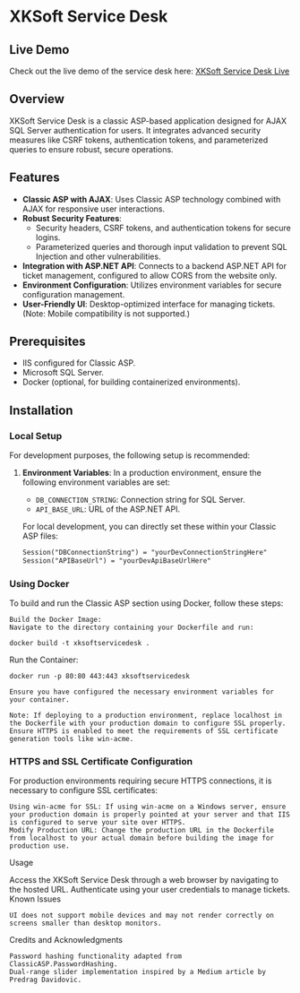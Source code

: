 # XKSoft Service Desk

## Live Demo
Check out the live demo of the service desk here: [XKSoft Service Desk Live](https://xksoft.westus2.azurecontainer.io/auth/login.asp)

## Overview
XKSoft Service Desk is a classic ASP-based application designed for AJAX SQL Server authentication for users. It integrates advanced security measures like CSRF tokens, authentication tokens, and parameterized queries to ensure robust, secure operations.

## Features
- **Classic ASP with AJAX**: Uses Classic ASP technology combined with AJAX for responsive user interactions.
- **Robust Security Features**:
  - Security headers, CSRF tokens, and authentication tokens for secure logins.
  - Parameterized queries and thorough input validation to prevent SQL Injection and other vulnerabilities.
- **Integration with ASP.NET API**: Connects to a backend ASP.NET API for ticket management, configured to allow CORS from the website only.
- **Environment Configuration**: Utilizes environment variables for secure configuration management.
- **User-Friendly UI**: Desktop-optimized interface for managing tickets. (Note: Mobile compatibility is not supported.)

## Prerequisites
- IIS configured for Classic ASP.
- Microsoft SQL Server.
- Docker (optional, for building containerized environments).

## Installation

### Local Setup
For development purposes, the following setup is recommended:

1. **Environment Variables**:
   In a production environment, ensure the following environment variables are set:
   - `DB_CONNECTION_STRING`: Connection string for SQL Server.
   - `API_BASE_URL`: URL of the ASP.NET API.
   
   For local development, you can directly set these within your Classic ASP files:
   ```asp
   Session("DBConnectionString") = "yourDevConnectionStringHere"
   Session("APIBaseUrl") = "yourDevApiBaseUrlHere"

### Using Docker

To build and run the Classic ASP section using Docker, follow these steps:

    Build the Docker Image:
    Navigate to the directory containing your Dockerfile and run:

    docker build -t xksoftservicedesk .


Run the Container:

    docker run -p 80:80 443:443 xksoftservicedesk

    Ensure you have configured the necessary environment variables for your container.

    Note: If deploying to a production environment, replace localhost in the Dockerfile with your production domain to configure SSL properly. Ensure HTTPS is enabled to meet the requirements of SSL certificate generation tools like win-acme.

### HTTPS and SSL Certificate Configuration

For production environments requiring secure HTTPS connections, it is necessary to configure SSL certificates:

    Using win-acme for SSL: If using win-acme on a Windows server, ensure your production domain is properly pointed at your server and that IIS is configured to serve your site over HTTPS.
    Modify Production URL: Change the production URL in the Dockerfile from localhost to your actual domain before building the image for production use.

Usage

Access the XKSoft Service Desk through a web browser by navigating to the hosted URL. Authenticate using your user credentials to manage tickets.
Known Issues

    UI does not support mobile devices and may not render correctly on screens smaller than desktop monitors.

Credits and Acknowledgments

    Password hashing functionality adapted from ClassicASP.PasswordHashing.
    Dual-range slider implementation inspired by a Medium article by Predrag Davidovic.
